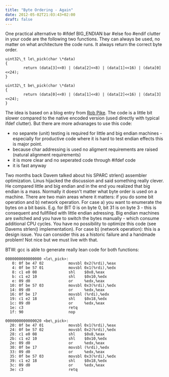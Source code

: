 ```yaml
---
title: "Byte Ordering - Again"
date: 2012-05-02T21:03:43+02:00
draft: false
---
```


One practical alternative to #ifdef BIG\_ENDIAN bar #else foo #endif clutter
in your code are the following two functions. They can always be used, no
matter on what architecture the code runs. It always return the correct
byte order.



```
uint32\_t le\_pick(char \*data)
{
        return (data[3]<<0) | (data[2]<<8) | (data[1]<<16) | (data[0]<<24);
}

uint32\_t be\_pick(char \*data)
{
        return (data[0]<<0) | (data[1]<<8) | (data[2]<<16) | (data[3]<<24);
}

```

The idea is based on a blog entry from [Rob Pike](http://commandcenter.blogspot.de/2012/04/byte-order-fallacy.html). The code
is a little bit slower compared to the native encoded version (used directly with
typical ifdef clutter). But there are more advanages to use this code:


* no separete (unit) testing is required for little and big endian machines - especially for productive code where it is hard to test endian effects this is major point.
* because char addressing is used no aligment requirements are raised (natural alignment requirements)
* it is more clear and no seperated code through #ifdef code
* it is fast anyway


Two months back Davem talked about his SPARC strlen() assembler
optimization. Linus hijacked the discussion and said something really clever.
He compared little and big endian and in the end you realized that big endian
is a mass. Normally it doesn't matter what byte order is used on a machine.
There are two main areas where it matters: if you do some bit operation and b)
network operation. For case a) you want to enumerate the bytes on a bit basis.
E.g. for BIT 0 is on byte 0, bit 31 is on byte 3 - this is consequent and
fullfilled with little endian adressing. Big endian machines are switched and
you have to switch the bytes manually - which consume additional CPU cycles.
You have no possibility to optimize this code (see Davems strlen()
implementation). For case b) (network operation): this is a design issue. You
can consider this as a historic failure and a handmade problem! Not nice but we
must live with that.


BTW: gcc is able to generate really lean code for both functions:



```
0000000000000000 <le\_pick>:
   0: 0f be 47 02           movsbl 0x2(%rdi),%eax
   4: 0f be 57 01           movsbl 0x1(%rdi),%edx
   8: c1 e0 08              shl    $0x8,%eax
   b: c1 e2 10              shl    $0x10,%edx
   e: 09 d0                 or     %edx,%eax
  10: 0f be 57 03           movsbl 0x3(%rdi),%edx
  14: 09 d0                 or     %edx,%eax
  16: 0f be 17              movsbl (%rdi),%edx
  19: c1 e2 18              shl    $0x18,%edx
  1c: 09 d0                 or     %edx,%eax
  1e: c3                    retq
  1f: 90                    nop

0000000000000020 <be\_pick>:
  20: 0f be 47 01           movsbl 0x1(%rdi),%eax
  24: 0f be 57 02           movsbl 0x2(%rdi),%edx
  28: c1 e0 08              shl    $0x8,%eax
  2b: c1 e2 10              shl    $0x10,%edx
  2e: 09 d0                 or     %edx,%eax
  30: 0f be 17              movsbl (%rdi),%edx
  33: 09 d0                 or     %edx,%eax
  35: 0f be 57 03           movsbl 0x3(%rdi),%edx
  39: c1 e2 18              shl    $0x18,%edx
  3c: 09 d0                 or     %edx,%eax
  3e: c3                    retq

```


